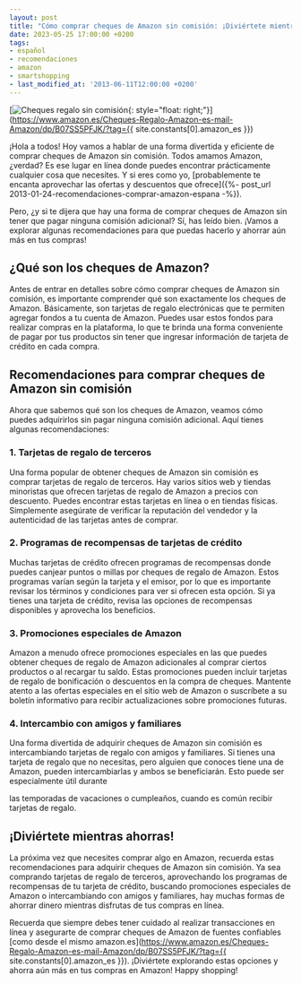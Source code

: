 ```yaml
---
layout: post
title: "Cómo comprar cheques de Amazon sin comisión: ¡Diviértete mientras ahorras!"
date: 2023-05-25 17:00:00 +0200
tags:
- español
- recomendaciones
- amazon
- smartshopping
- last_modified_at: '2013-06-11T12:00:00 +0200'
---
```


[![Cheques regalo sin comisión](https://i.imgur.com/nO1TaAHm.jpg){: style="float: right;"}](https://www.amazon.es/Cheques-Regalo-Amazon-es-mail-Amazon/dp/B07SS5PFJK/?tag={{ site.constants[0].amazon_es }})

¡Hola a todos! Hoy vamos a hablar de una forma divertida y eficiente de comprar cheques de Amazon sin comisión. Todos amamos Amazon, ¿verdad? Es ese lugar en línea donde puedes encontrar prácticamente cualquier cosa que necesites. Y si eres como yo, [probablemente te encanta aprovechar las ofertas y descuentos que ofrece]({%- post_url 2013-01-24-recomendaciones-comprar-amazon-espana -%}).

Pero, ¿y si te dijera que hay una forma de comprar cheques de Amazon sin tener que pagar ninguna comisión adicional? Sí, has leído bien. ¡Vamos a explorar algunas recomendaciones para que puedas hacerlo y ahorrar aún más en tus compras!

## ¿Qué son los cheques de Amazon?

Antes de entrar en detalles sobre cómo comprar cheques de Amazon sin comisión, es importante comprender qué son exactamente los cheques de Amazon. Básicamente, son tarjetas de regalo electrónicas que te permiten agregar fondos a tu cuenta de Amazon. Puedes usar estos fondos para realizar compras en la plataforma, lo que te brinda una forma conveniente de pagar por tus productos sin tener que ingresar información de tarjeta de crédito en cada compra.

## Recomendaciones para comprar cheques de Amazon sin comisión

Ahora que sabemos qué son los cheques de Amazon, veamos cómo puedes adquirirlos sin pagar ninguna comisión adicional. Aquí tienes algunas recomendaciones:

### 1. Tarjetas de regalo de terceros

Una forma popular de obtener cheques de Amazon sin comisión es comprar tarjetas de regalo de terceros. Hay varios sitios web y tiendas minoristas que ofrecen tarjetas de regalo de Amazon a precios con descuento. Puedes encontrar estas tarjetas en línea o en tiendas físicas. Simplemente asegúrate de verificar la reputación del vendedor y la autenticidad de las tarjetas antes de comprar.

### 2. Programas de recompensas de tarjetas de crédito

Muchas tarjetas de crédito ofrecen programas de recompensas donde puedes canjear puntos o millas por cheques de regalo de Amazon. Estos programas varían según la tarjeta y el emisor, por lo que es importante revisar los términos y condiciones para ver si ofrecen esta opción. Si ya tienes una tarjeta de crédito, revisa las opciones de recompensas disponibles y aprovecha los beneficios.

### 3. Promociones especiales de Amazon

Amazon a menudo ofrece promociones especiales en las que puedes obtener cheques de regalo de Amazon adicionales al comprar ciertos productos o al recargar tu saldo. Estas promociones pueden incluir tarjetas de regalo de bonificación o descuentos en la compra de cheques. Mantente atento a las ofertas especiales en el sitio web de Amazon o suscríbete a su boletín informativo para recibir actualizaciones sobre promociones futuras.

### 4. Intercambio con amigos y familiares

Una forma divertida de adquirir cheques de Amazon sin comisión es intercambiando tarjetas de regalo con amigos y familiares. Si tienes una tarjeta de regalo que no necesitas, pero alguien que conoces tiene una de Amazon, pueden intercambiarlas y ambos se beneficiarán. Esto puede ser especialmente útil durante

 las temporadas de vacaciones o cumpleaños, cuando es común recibir tarjetas de regalo.

## ¡Diviértete mientras ahorras!

La próxima vez que necesites comprar algo en Amazon, recuerda estas recomendaciones para adquirir cheques de Amazon sin comisión. Ya sea comprando tarjetas de regalo de terceros, aprovechando los programas de recompensas de tu tarjeta de crédito, buscando promociones especiales de Amazon o intercambiando con amigos y familiares, hay muchas formas de ahorrar dinero mientras disfrutas de tus compras en línea.

Recuerda que siempre debes tener cuidado al realizar transacciones en línea y asegurarte de comprar cheques de Amazon de fuentes confiables [como desde el mismo amazon.es](https://www.amazon.es/Cheques-Regalo-Amazon-es-mail-Amazon/dp/B07SS5PFJK/?tag={{ site.constants[0].amazon_es }}). ¡Diviértete explorando estas opciones y ahorra aún más en tus compras en Amazon! Happy shopping!
